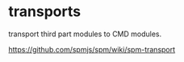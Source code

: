 transports
==========

transport third part modules to CMD modules.

https://github.com/spmjs/spm/wiki/spm-transport
